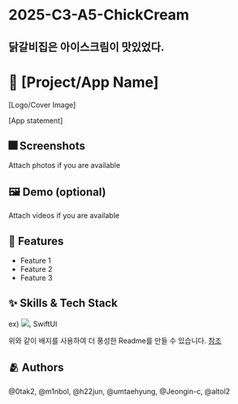 # 2025-C3-A5-ChickCream
## 닭갈비집은 아이스크림이 맛있었다.

# :iphone: [Project/App Name]
[Logo/Cover Image]

[App statement]

## :fireworks: Screenshots

Attach photos if you are available

## :framed_picture: Demo (optional)

Attach videos if you are available


## :pushpin: Features

- Feature 1
- Feature 2
- Feature 3


## :sparkles: Skills & Tech Stack

ex) <img src="https://img.shields.io/badge/Swift-FA7343?style=flat&logo=Swift&logoColor=white"/>, SwiftUI

위와 같이 배지를 사용하여 더 풍성한 Readme를 만들 수 있습니다.
[참조](https://shields.io/)


## :people_hugging: Authors

@0tak2, @m1nbol, @h22jun, @umtaehyung, @Jeongin-c, @altol2
